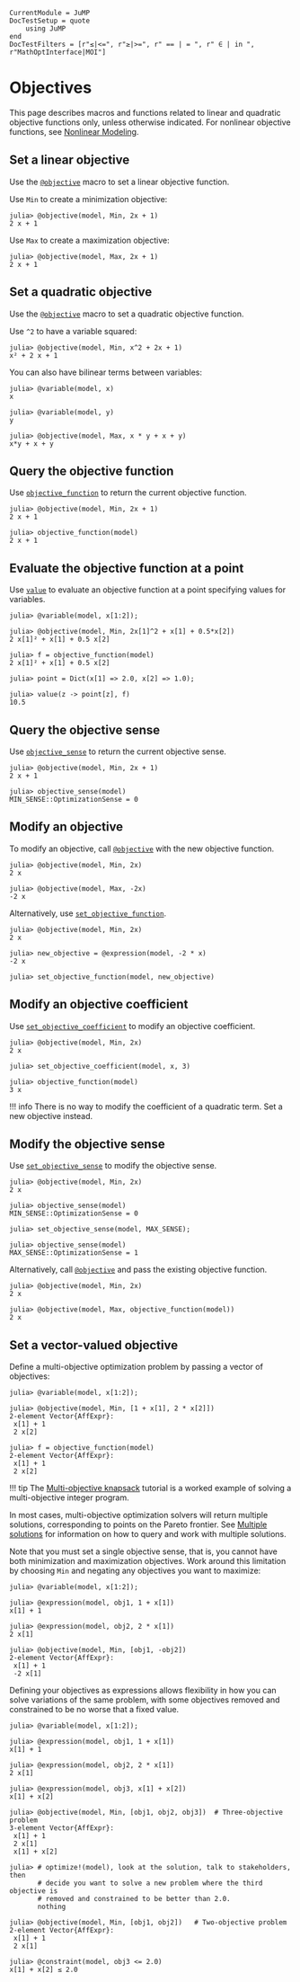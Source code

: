 ```@meta
CurrentModule = JuMP
DocTestSetup = quote
    using JuMP
end
DocTestFilters = [r"≤|<=", r"≥|>=", r" == | = ", r" ∈ | in ", r"MathOptInterface|MOI"]
```

# Objectives

This page describes macros and functions related to linear and quadratic
objective functions only, unless otherwise indicated. For nonlinear objective
functions, see [Nonlinear Modeling](@ref).

## Set a linear objective

Use the [`@objective`](@ref) macro to set a linear objective function.

Use `Min` to create a minimization objective:
```jldoctest; setup = :(model=Model(); @variable(model, x))
julia> @objective(model, Min, 2x + 1)
2 x + 1
```

Use `Max` to create a maximization objective:
```jldoctest; setup = :(model=Model(); @variable(model, x))
julia> @objective(model, Max, 2x + 1)
2 x + 1
```

## Set a quadratic objective

Use the [`@objective`](@ref) macro to set a quadratic objective function.

Use `^2` to have a variable squared:
```jldoctest; setup = :(model=Model(); @variable(model, x))
julia> @objective(model, Min, x^2 + 2x + 1)
x² + 2 x + 1
```

You can also have bilinear terms between variables:
```jldoctest; setup = :(model=Model())
julia> @variable(model, x)
x

julia> @variable(model, y)
y

julia> @objective(model, Max, x * y + x + y)
x*y + x + y
```

## Query the objective function

Use [`objective_function`](@ref) to return the current objective function.
```jldoctest; setup = :(model=Model(); @variable(model, x))
julia> @objective(model, Min, 2x + 1)
2 x + 1

julia> objective_function(model)
2 x + 1
```

## Evaluate the objective function at a point

Use [`value`](@ref) to evaluate an objective function at a point specifying values for variables.

```jldoctest; setup = :(model=Model())
julia> @variable(model, x[1:2]);

julia> @objective(model, Min, 2x[1]^2 + x[1] + 0.5*x[2])
2 x[1]² + x[1] + 0.5 x[2]

julia> f = objective_function(model)
2 x[1]² + x[1] + 0.5 x[2]

julia> point = Dict(x[1] => 2.0, x[2] => 1.0);

julia> value(z -> point[z], f)
10.5
```

## Query the objective sense

Use [`objective_sense`](@ref) to return the current objective sense.
```jldoctest; setup = :(model=Model(); @variable(model, x))
julia> @objective(model, Min, 2x + 1)
2 x + 1

julia> objective_sense(model)
MIN_SENSE::OptimizationSense = 0
```

## Modify an objective

To modify an objective, call [`@objective`](@ref) with the new objective
function.
```jldoctest; setup = :(model=Model(); @variable(model, x))
julia> @objective(model, Min, 2x)
2 x

julia> @objective(model, Max, -2x)
-2 x
```

Alternatively, use [`set_objective_function`](@ref).

```jldoctest; setup = :(model=Model(); @variable(model, x))
julia> @objective(model, Min, 2x)
2 x

julia> new_objective = @expression(model, -2 * x)
-2 x

julia> set_objective_function(model, new_objective)
```

## Modify an objective coefficient

Use [`set_objective_coefficient`](@ref) to modify an objective coefficient.
```jldoctest; setup = :(model=Model(); @variable(model, x))
julia> @objective(model, Min, 2x)
2 x

julia> set_objective_coefficient(model, x, 3)

julia> objective_function(model)
3 x
```

!!! info
    There is no way to modify the coefficient of a quadratic term. Set a new
    objective instead.

## Modify the objective sense

Use [`set_objective_sense`](@ref) to modify the objective sense.
```jldoctest; setup = :(model=Model(); @variable(model, x))
julia> @objective(model, Min, 2x)
2 x

julia> objective_sense(model)
MIN_SENSE::OptimizationSense = 0

julia> set_objective_sense(model, MAX_SENSE);

julia> objective_sense(model)
MAX_SENSE::OptimizationSense = 1
```

Alternatively, call [`@objective`](@ref) and pass the existing objective
function.
```jldoctest; setup = :(model=Model(); @variable(model, x))
julia> @objective(model, Min, 2x)
2 x

julia> @objective(model, Max, objective_function(model))
2 x
```

## Set a vector-valued objective

Define a multi-objective optimization problem by passing a vector of objectives:

```jldoctest; setup = :(model=Model())
julia> @variable(model, x[1:2]);

julia> @objective(model, Min, [1 + x[1], 2 * x[2]])
2-element Vector{AffExpr}:
 x[1] + 1
 2 x[2]

julia> f = objective_function(model)
2-element Vector{AffExpr}:
 x[1] + 1
 2 x[2]
```

!!! tip
    The [Multi-objective knapsack](@ref) tutorial is a worked example of
    solving a multi-objective integer program.

In most cases, multi-objective optimization solvers will return multiple
solutions, corresponding to points on the Pareto frontier. See [Multiple solutions](@ref)
for information on how to query and work with multiple solutions.

Note that you must set a single objective sense, that is, you cannot have
both minimization and maximization objectives. Work around this limitation by
choosing `Min` and negating any objectives you want to maximize:

```jldoctest; setup = :(model=Model())
julia> @variable(model, x[1:2]);

julia> @expression(model, obj1, 1 + x[1])
x[1] + 1

julia> @expression(model, obj2, 2 * x[1])
2 x[1]

julia> @objective(model, Min, [obj1, -obj2])
2-element Vector{AffExpr}:
 x[1] + 1
 -2 x[1]
```

Defining your objectives as expressions allows flexibility in how you can solve
variations of the same problem, with some objectives removed and constrained to
be no worse that a fixed value.

```jldoctest; setup = :(model=Model())
julia> @variable(model, x[1:2]);

julia> @expression(model, obj1, 1 + x[1])
x[1] + 1

julia> @expression(model, obj2, 2 * x[1])
2 x[1]

julia> @expression(model, obj3, x[1] + x[2])
x[1] + x[2]

julia> @objective(model, Min, [obj1, obj2, obj3])  # Three-objective problem
3-element Vector{AffExpr}:
 x[1] + 1
 2 x[1]
 x[1] + x[2]

julia> # optimize!(model), look at the solution, talk to stakeholders, then
       # decide you want to solve a new problem where the third objective is
       # removed and constrained to be better than 2.0.
       nothing

julia> @objective(model, Min, [obj1, obj2])   # Two-objective problem
2-element Vector{AffExpr}:
 x[1] + 1
 2 x[1]

julia> @constraint(model, obj3 <= 2.0)
x[1] + x[2] ≤ 2.0
```
